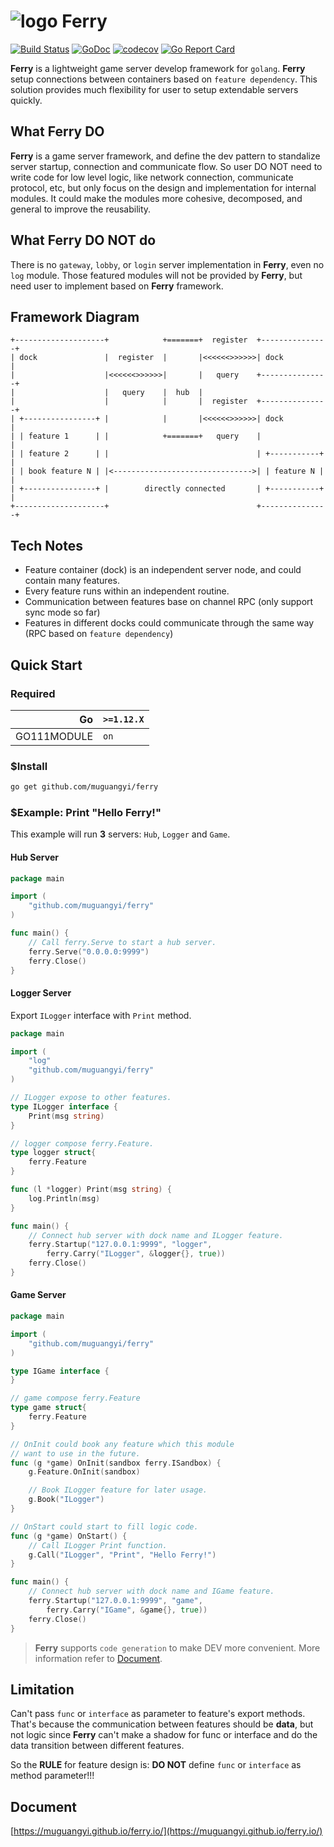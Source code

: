 # ![logo](logo.ico) Ferry

[![Build Status](https://travis-ci.com/muguangyi/ferry.svg?branch=master)](https://travis-ci.com/muguangyi/ferry) [![GoDoc](https://godoc.org/github.com/muguangyi/ferry?status.svg)](https://godoc.org/github.com/muguangyi/ferry) [![codecov](https://codecov.io/gh/muguangyi/ferry/branch/master/graph/badge.svg)](https://codecov.io/gh/muguangyi/ferry) [![Go Report Card](https://goreportcard.com/badge/github.com/muguangyi/ferry)](https://goreportcard.com/report/github.com/muguangyi/ferry)

**Ferry** is a lightweight game server develop framework for `golang`. **Ferry** setup connections between containers based on `feature dependency`. This solution provides much flexibility for user to setup extendable servers quickly.

## What Ferry DO

**Ferry** is a game server framework, and define the dev pattern to standalize server startup, connection and communicate flow. So user DO NOT need to write code for low level logic, like network connection, communicate protocol, etc, but only focus on the design and implementation for internal modules. It could make the modules more cohesive, decomposed, and general to improve the reusability.

## What Ferry DO NOT do

There is no `gateway`, `lobby`, or `login` server implementation in **Ferry**, even no `log` module. Those featured modules will not be provided by **Ferry**, but need user to implement based on **Ferry** framework.

## Framework Diagram

    +--------------------+            +=======+  register  +---------------+
    | dock               |  register  |       |<<<<<<>>>>>>| dock          |
    |                    |<<<<<<>>>>>>|       |   query    +---------------+
    |                    |   query    |  hub  |
    |                    |            |       |  register  +---------------+
    | +----------------+ |            |       |<<<<<<>>>>>>| dock          |
    | | feature 1      | |            +=======+   query    |               |
    | | feature 2      | |                                 | +-----------+ |
    | | book feature N | |<------------------------------->| | feature N | |
    | +----------------+ |        directly connected       | +-----------+ |
    +--------------------+                                 +---------------+

## Tech Notes

* Feature container (dock) is an independent server node, and could contain many features.
* Every feature runs within an independent routine.
* Communication between features base on channel RPC (only support sync mode so far)
* Features in different docks could communicate through the same way (RPC based on `feature dependency`)

## Quick Start

### Required

|Go|`>=1.12.X`|
|--:|:--|
|GO111MODULE|`on`|

### $Install

```bash
go get github.com/muguangyi/ferry
```

### $Example: Print "Hello Ferry!"

This example will run **3** servers: `Hub`, `Logger` and `Game`.

#### Hub Server

```go
package main

import (
    "github.com/muguangyi/ferry"
)

func main() {
    // Call ferry.Serve to start a hub server.
    ferry.Serve("0.0.0.0:9999")
    ferry.Close()
}
```

#### Logger Server

Export `ILogger` interface with `Print` method.

```go
package main

import (
    "log"
    "github.com/muguangyi/ferry"
)

// ILogger expose to other features.
type ILogger interface {
    Print(msg string)
}

// logger compose ferry.Feature.
type logger struct{
    ferry.Feature
}

func (l *logger) Print(msg string) {
    log.Println(msg)
}

func main() {
    // Connect hub server with dock name and ILogger feature.
    ferry.Startup("127.0.0.1:9999", "logger",
        ferry.Carry("ILogger", &logger{}, true))
    ferry.Close()
}

```

#### Game Server

```go
package main

import (
    "github.com/muguangyi/ferry"
)

type IGame interface {
}

// game compose ferry.Feature
type game struct{
    ferry.Feature
}

// OnInit could book any feature which this module
// want to use in the future.
func (g *game) OnInit(sandbox ferry.ISandbox) {
    g.Feature.OnInit(sandbox)

    // Book ILogger feature for later usage.
    g.Book("ILogger")
}

// OnStart could start to fill logic code.
func (g *game) OnStart() {
    // Call ILogger Print function.
    g.Call("ILogger", "Print", "Hello Ferry!")
}

func main() {
    // Connect hub server with dock name and IGame feature.
    ferry.Startup("127.0.0.1:9999", "game",
        ferry.Carry("IGame", &game{}, true))
    ferry.Close()
}
```

> **Ferry** supports `code generation` to make DEV more convenient. More information refer to [Document](https://muguangyi.github.io/ferry.io/).

## Limitation

Can't pass `func` or `interface` as parameter to feature's export methods. That's because the communication between features should be **data**, but not logic since **Ferry** can't make a shadow for func or interface and do the data transition between different features.

So the **RULE** for feature design is: **DO NOT** define `func` or `interface` as method parameter!!!

## Document

[https://muguangyi.github.io/ferry.io/](https://muguangyi.github.io/ferry.io/)